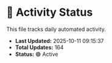 # 🤖 Activity Status

This file tracks daily automated activity.

- **Last Updated:** 2025-10-11 09:15:37
- **Total Updates:** 164
- **Status:** 🟢 Active
